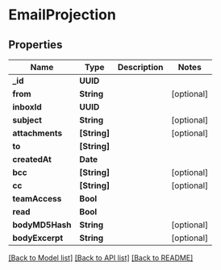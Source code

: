 # EmailProjection

## Properties
Name | Type | Description | Notes
------------ | ------------- | ------------- | -------------
**_id** | **UUID** |  | 
**from** | **String** |  | [optional] 
**inboxId** | **UUID** |  | 
**subject** | **String** |  | [optional] 
**attachments** | **[String]** |  | [optional] 
**to** | **[String]** |  | 
**createdAt** | **Date** |  | 
**bcc** | **[String]** |  | [optional] 
**cc** | **[String]** |  | [optional] 
**teamAccess** | **Bool** |  | 
**read** | **Bool** |  | 
**bodyMD5Hash** | **String** |  | [optional] 
**bodyExcerpt** | **String** |  | [optional] 

[[Back to Model list]](../README#documentation-for-models) [[Back to API list]](../README#documentation-for-api-endpoints) [[Back to README]](../README)


